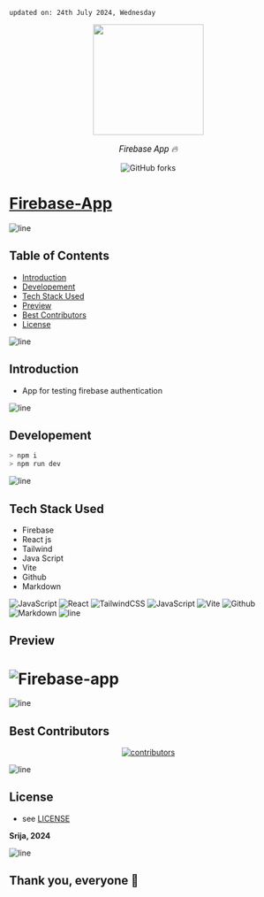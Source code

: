     updated on: 24th July 2024, Wednesday

<div align=center>
    <a href="https://github.com/SrijaAdhya12/firebase-app">
        <img width="200" src="https://upload.wikimedia.org/wikipedia/commons/thumb/c/cf/Firebase_icon.svg/1280px-Firebase_icon.svg.png">
    </a>
    <p style="font-family: roboto, calibri; font-size:12pt; font-style:italic"> Firebase App 🔥 </p>
    <a src="https://github.com/SrijaAdhya12/firebase-app/forks">
        <img alt="GitHub forks" src="https://img.shields.io/github/forks/SrijaAdhya12/firebase-app">
    </a>
</div>

# [Firebase-App](https://fir-app-a2978.web.app/)

![line]

## Table of Contents

- [Introduction](#introduction)
- [Developement](#developement)
- [Tech Stack Used](#tech-stack-used)
- [Preview](#preview)
- [Best Contributors](#best-contributors)
- [License](#license)

![line]

## Introduction

- App for testing firebase authentication


![line]

## Developement

```sh
> npm i
> npm run dev
```

![line]

## Tech Stack Used

- Firebase
- React js
- Tailwind 
- Java Script
- Vite
- Github
- Markdown

![JavaScript](https://img.shields.io/badge/firebase-%23323330.svg?style=for-the-badge&logo=firebase&logoColor=%23F7DF1E) ![React](https://img.shields.io/badge/react-%2320232a.svg?style=for-the-badge&logo=react&logoColor=%2361DAFB) ![TailwindCSS](https://img.shields.io/badge/tailwindcss-%2338B2AC.svg?style=for-the-badge&logo=tailwind-css&logoColor=blue) ![JavaScript](https://img.shields.io/badge/javascript-%23323330.svg?style=for-the-badge&logo=javascript&logoColor=%23F7DF1E) ![Vite](https://img.shields.io/badge/vite-%23000000.svg?style=for-the-badge&logo=vite&logoColor=white) ![Github](https://img.shields.io/badge/github-%23121011.svg?style=for-the-badge&logo=github&logoColor=white) ![Markdown](https://img.shields.io/badge/markdown-%23121011.svg?style=for-the-badge&logo=markdown&logoColor=white)
![line]

## Preview

# ![Firebase-app](https://github.com/user-attachments/assets/66ec8c46-721b-4b58-a4b7-2e7522d4b642)

![line]

## Best Contributors

<div align="center">
    <a  href="https://github.com/SrijaAdhya12/firebase-app/graphs/contributors">
        <img src="https://contrib.rocks/image?repo=SrijaAdhya12/firebase-app" alt="contributors" />
    </a>
</div>

![line]

## License

-   see [LICENSE]

**Srija, 2024**

[license]: https://github.com/SrijaAdhya12/firebase-app/blob/main/LICENSE

![line]

## Thank you, everyone 💚

[markdown badges]: https://github.com/Ileriayo/markdown-badges
[line]: https://user-images.githubusercontent.com/75939390/137615281-3a875960-92cc-407f-97fe-fd2319bdb252.png

<!-- 21/07/24 -->
